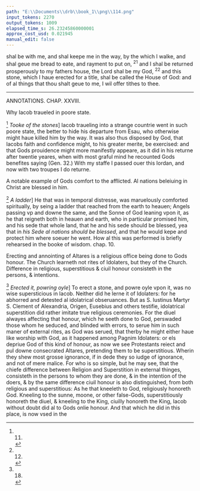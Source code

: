 ```yaml
---
path: "E:\\Documents\\drb\\book_1\\png\\114.png"
input_tokens: 2270
output_tokens: 1009
elapsed_time_s: 26.23245860000001
approx_cost_usd: 0.021945
manual_edit: false
---
```

shal be with me, and shal keepe me in the way, by the which I walke, and shal geue me bread to eate, and rayment to put on, <sup>21</sup> and I shal be returned prosperously to my fathers house, the Lord shal be my God, <sup>22</sup> and this stone, which I haue erected for a title, shal be called the House of God: and of al things that thou shalt geue to me, I wil offer tithes to thee.

<hr>

ANNOTATIONS.
CHAP. XXVIII.

<aside>Why Iacob traueled in poore state.</aside>

[^1] *Tooke of the stones*] Iacob traueling into a strange countrie went in such poore state, the better to hide his departure from Esau, who otherwise might haue killed him by the way. It was also thus disposed by God, that Iacobs faith and confidence might, to his greater merite, be exercised: and that Gods prouidence might more manifestly appeare, as it did in his returne after twentie yeares, when with most graful mind he recounted Gods benefites saying (Gen. 32.) With my staffe I passed ouer this Iordan, and now with two troupes I do returne.

<aside>A notable example of Gods comfort to the afflicted. Al nations beleiuing in Christ are blessed in him.</aside>

[^2] *A ladder*] He that was in temporal distresse, was maruelously comforted spiritually, by seing a ladder that reached from the earth to heauen; Angels passing vp and downe the same, and the Sonne of God leaning vpon it, as he that reigneth both in heauen and earth, who in particular promised him, and his sede that whole land, that he and his sede should be blessed, yea that in *his Sede al nations should be blessed*, and that he would kepe and protect him where soeuer he went. How al this was performed is briefly rehearsed in the booke of wisdom. chap. 10.

<aside>Erecting and annointing of Altares is a religious office being done to Gods honour. The Church learneth not rites of Idolaters, but they of the Church. Difference in religious, superstitious & ciuil honour consisteth in the persons, & intentions.</aside>

[^3] *Erected it, powring oyle*] To erect a stone, and powre oyle vpon it, was no wise supersticious in Iacob. Neither did he lerne it of Idolaters: for he abhorred and detested al idolatrical obseruances. But as S. Iustinus Martyr S. Clement of Alexandria, Origen, Eusebius and others testifie, idolatrical superstition did rather imitate true religious ceremonies. For the diuel alwayes affecting that honour, which he seeth done to God, perswaded those whom he seduced, and blinded with errors, to serue him in such maner of external rites, as God was serued, that therby he might either haue like worship with God, as it happened among Pagnim Idolaters: or els depriue God of this kind of honour, as now we see Protestants reiect and pul downe consecrated Altares, pretending them to be superstitious. Wherin they shew most grosse ignorance, if in dede they so iudge of ignorance, and not of mere malice. For who is so simple, but he may see, that the chiefe difference between Religion and Superstition in external thinges, consisteth in the persons to whom they are done, & in the intention of the doers, & by the same difference ciuil honour is also distinguished, from both religious and superstitious: As he that kneeleth to God, religiously honoreth God. Kneeling to the sunne, moone, or other false-Gods, superstitiously honoreth the diuel, & kneeling to the King, ciuilly honoreth the King, Iacob without doubt did al to Gods onlie honour. And that which he did in this place, is now vsed in the

[^1]: 11.
[^2]: 12.
[^3]: 18.